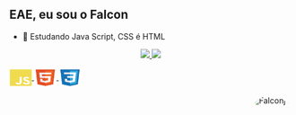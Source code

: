 ## EAE, eu sou o Falcon

- 🔭 Estudando Java Script, CSS é HTML

<div align="center">
  <a href="https://github.com/Falconjw">
  <img height="180em" src="https://github-readme-stats.vercel.app/api?username=Falconjw&show_icons=true&theme=onedark&include_all_commits=true&count_private=true"/>
  <img height="180em" src="https://github-readme-stats.vercel.app/api/top-langs/?username=Falconjw&layout=compact&langs_count=7&theme=onedark"/>
</div>
<div style="display: inline_block"><br>
  <img align="center" alt="Falcon-Js" height="30" width="40" src="https://raw.githubusercontent.com/devicons/devicon/master/icons/javascript/javascript-plain.svg">
  <img align="center" alt="Falcon-HTML" height="30" width="40" src="https://raw.githubusercontent.com/devicons/devicon/master/icons/html5/html5-original.svg">
  <img align="center" alt="Falcon-CSS" height="30" width="40" src="https://raw.githubusercontent.com/devicons/devicon/master/icons/css3/css3-original.svg">
  
 <div style="display: inline_block"><br>
  <img align="right" alt="Falconjw" height="150" style="border-radius:50px;" src="https://c.tenor.com/R_nROiO_UAkAAAAC/chard-os-foda.gif">
</div>
 
